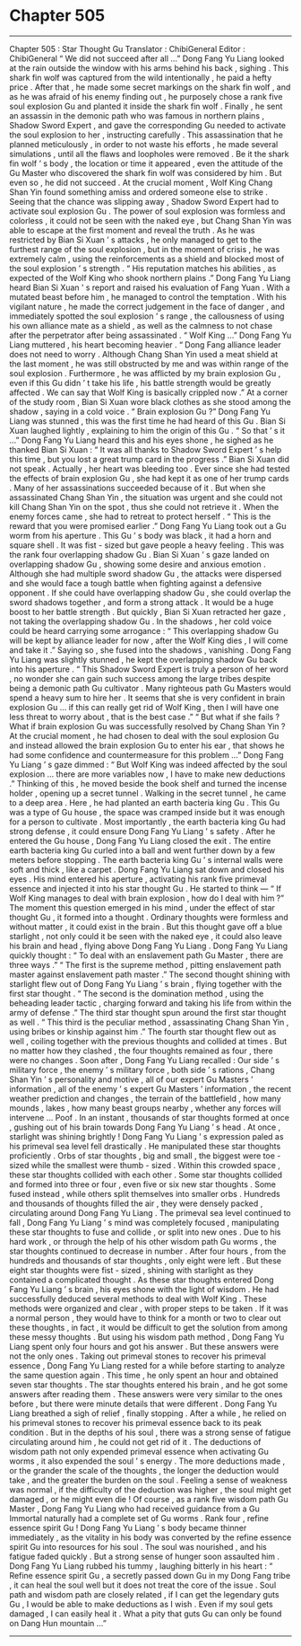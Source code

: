 
# Chapter 505


---

Chapter 505 : Star Thought Gu
Translator : ChibiGeneral Editor : ChibiGeneral
“ We did not succeed after all …” Dong Fang Yu Liang looked at the rain outside the window with his arms behind his back , sighing .
This shark fin wolf was captured from the wild intentionally , he paid a hefty price .
After that , he made some secret markings on the shark fin wolf , and as he was afraid of his enemy finding out , he purposely chose a rank five soul explosion Gu and planted it inside the shark fin wolf .
Finally , he sent an assassin in the demonic path who was famous in northern plains , Shadow Sword Expert , and gave the corresponding Gu needed to activate the soul explosion to her , instructing carefully .
This assassination that he planned meticulously , in order to not waste his efforts , he made several simulations , until all the flaws and loopholes were removed .
Be it the shark fin wolf ’ s body , the location or time it appeared , even the attitude of the Gu Master who discovered the shark fin wolf was considered by him .
But even so , he did not succeed .
At the crucial moment , Wolf King Chang Shan Yin found something amiss and ordered someone else to strike . Seeing that the chance was slipping away , Shadow Sword Expert had to activate soul explosion Gu .
The power of soul explosion was formless and colorless , it could not be seen with the naked eye , but Chang Shan Yin was able to escape at the first moment and reveal the truth .
As he was restricted by Bian Si Xuan ’ s attacks , he only managed to get to the furthest range of the soul explosion , but in the moment of crisis , he was extremely calm , using the reinforcements as a shield and blocked most of the soul explosion ’ s strength .
“ His reputation matches his abilities , as expected of the Wolf King who shook northern plains .” Dong Fang Yu Liang heard Bian Si Xuan ’ s report and raised his evaluation of Fang Yuan .
With a mutated beast before him , he managed to control the temptation . With his vigilant nature , he made the correct judgement in the face of danger , and immediately spotted the soul explosion ’ s range , the callousness of using his own alliance mate as a shield , as well as the calmness to not chase after the perpetrator after being assassinated .
“ Wolf King …” Dong Fang Yu Liang muttered , his heart becoming heavier .
“ Dong Fang alliance leader does not need to worry . Although Chang Shan Yin used a meat shield at the last moment , he was still obstructed by me and was within range of the soul explosion . Furthermore , he was afflicted by my brain explosion Gu , even if this Gu didn ’ t take his life , his battle strength would be greatly affected . We can say that Wolf King is basically crippled now .”
At a corner of the study room , Bian Si Xuan wore black clothes as she stood among the shadow , saying in a cold voice .
“ Brain explosion Gu ?” Dong Fang Yu Liang was stunned , this was the first time he had heard of this Gu .
Bian Si Xuan laughed lightly , explaining to him the origin of this Gu .
“ So that ’ s it …” Dong Fang Yu Liang heard this and his eyes shone , he sighed as he thanked Bian Si Xuan : “ It was all thanks to Shadow Sword Expert ’ s help this time , but you lost a great trump card in the progress .”
Bian Si Xuan did not speak .
Actually , her heart was bleeding too .
Ever since she had tested the effects of brain explosion Gu , she had kept it as one of her trump cards . Many of her assassinations succeeded because of it .
But when she assassinated Chang Shan Yin , the situation was urgent and she could not kill Chang Shan Yin on the spot , thus she could not retrieve it . When the enemy forces came , she had to retreat to protect herself .
“ This is the reward that you were promised earlier .” Dong Fang Yu Liang took out a Gu worm from his aperture .
This Gu ’ s body was black , it had a horn and square shell . It was fist - sized but gave people a heavy feeling .
This was the rank four overlapping shadow Gu .
Bian Si Xuan ’ s gaze landed on overlapping shadow Gu , showing some desire and anxious emotion . Although she had multiple sword shadow Gu , the attacks were dispersed and she would face a tough battle when fighting against a defensive opponent .
If she could have overlapping shadow Gu , she could overlap the sword shadows together , and form a strong attack . It would be a huge boost to her battle strength .
But quickly , Bian Si Xuan retracted her gaze , not taking the overlapping shadow Gu .
In the shadows , her cold voice could be heard carrying some arrogance : “ This overlapping shadow Gu will be kept by alliance leader for now , after the Wolf King dies , I will come and take it .”
Saying so , she fused into the shadows , vanishing .
Dong Fang Yu Liang was slightly stunned , he kept the overlapping shadow Gu back into his aperture .
“ This Shadow Sword Expert is truly a person of her word , no wonder she can gain such success among the large tribes despite being a demonic path Gu cultivator . Many righteous path Gu Masters would spend a heavy sum to hire her . It seems that she is very confident in brain explosion Gu … if this can really get rid of Wolf King , then I will have one less threat to worry about , that is the best case .”
“ But what if she fails ? What if brain explosion Gu was successfully resolved by Chang Shan Yin ? At the crucial moment , he had chosen to deal with the soul explosion Gu and instead allowed the brain explosion Gu to enter his ear , that shows he had some confidence and countermeasure for this problem …”
Dong Fang Yu Liang ’ s gaze dimmed : “ But Wolf King was indeed affected by the soul explosion … there are more variables now , I have to make new deductions .”
Thinking of this , he moved beside the book shelf and turned the incense holder , opening up a secret tunnel .
Walking in the secret tunnel , he came to a deep area .
Here , he had planted an earth bacteria king Gu .
This Gu was a type of Gu house , the space was cramped inside but it was enough for a person to cultivate . Most importantly , the earth bacteria king Gu had strong defense , it could ensure Dong Fang Yu Liang ’ s safety .
After he entered the Gu house , Dong Fang Yu Liang closed the exit . The entire earth bacteria king Gu curled into a ball and went further down by a few meters before stopping .
The earth bacteria king Gu ’ s internal walls were soft and thick , like a carpet . Dong Fang Yu Liang sat down and closed his eyes .
His mind entered his aperture , activating his rank five primeval essence and injected it into his star thought Gu .
He started to think —
“ If Wolf King manages to deal with brain explosion , how do I deal with him ?”
The moment this question emerged in his mind , under the effect of star thought Gu , it formed into a thought .
Ordinary thoughts were formless and without matter , it could exist in the brain .
But this thought gave off a blue starlight , not only could it be seen with the naked eye , it could also leave his brain and head , flying above Dong Fang Yu Liang .
Dong Fang Yu Liang quickly thought : “ To deal with an enslavement path Gu Master , there are three ways .”
“ The first is the supreme method , pitting enslavement path master against enslavement path master .” The second thought shining with starlight flew out of Dong Fang Yu Liang ’ s brain , flying together with the first star thought .
“ The second is the domination method , using the beheading leader tactic , charging forward and taking his life from within the army of defense .” The third star thought spun around the first star thought as well .
“ This third is the peculiar method , assassinating Chang Shan Yin , using bribes or kinship against him .” The fourth star thought flew out as well , coiling together with the previous thoughts and collided at times . But no matter how they clashed , the four thoughts remained as four , there were no changes .
Soon after , Dong Fang Yu Liang recalled : Our side ’ s military force , the enemy ’ s military force , both side ’ s rations , Chang Shan Yin ’ s personality and motive , all of our expert Gu Masters ’ information , all of the enemy ’ s expert Gu Masters ’ information , the recent weather prediction and changes , the terrain of the battlefield , how many mounds , lakes , how many beast groups nearby , whether any forces will intervene …
Poof .
In an instant , thousands of star thoughts formed at once , gushing out of his brain towards Dong Fang Yu Liang ’ s head .
At once , starlight was shining brightly !
Dong Fang Yu Liang ’ s expression paled as his primeval sea level fell drastically .
He manipulated these star thoughts proficiently .
Orbs of star thoughts , big and small , the biggest were toe - sized while the smallest were thumb - sized . Within this crowded space , these star thoughts collided with each other .
Some star thoughts collided and formed into three or four , even five or six new star thoughts .
Some fused instead , while others split themselves into smaller orbs .
Hundreds and thousands of thoughts filled the air , they were densely packed , circulating around Dong Fang Yu Liang .
The primeval sea level continued to fall , Dong Fang Yu Liang ’ s mind was completely focused , manipulating these star thoughts to fuse and collide , or split into new ones .
Due to his hard work , or through the help of his other wisdom path Gu worms , the star thoughts continued to decrease in number .
After four hours , from the hundreds and thousands of star thoughts , only eight were left .
But these eight star thoughts were fist - sized , shining with starlight as they contained a complicated thought .
As these star thoughts entered Dong Fang Yu Liang ’ s brain , his eyes shone with the light of wisdom .
He had successfully deduced several methods to deal with Wolf King . These methods were organized and clear , with proper steps to be taken .
If it was a normal person , they would have to think for a month or two to clear out these thoughts , in fact , it would be difficult to get the solution from among these messy thoughts .
But using his wisdom path method , Dong Fang Yu Liang spent only four hours and got his answer .
But these answers were not the only ones .
Taking out primeval stones to recover his primeval essence , Dong Fang Yu Liang rested for a while before starting to analyze the same question again .
This time , he only spent an hour and obtained seven star thoughts .
The star thoughts entered his brain , and he got some answers after reading them . These answers were very similar to the ones before , but there were minute details that were different .
Dong Fang Yu Liang breathed a sigh of relief , finally stopping .
After a while , he relied on his primeval stones to recover his primeval essence back to its peak condition .
But in the depths of his soul , there was a strong sense of fatigue circulating around him , he could not get rid of it .
The deductions of wisdom path not only expended primeval essence when activating Gu worms , it also expended the soul ’ s energy . The more deductions made , or the grander the scale of the thoughts , the longer the deduction would take , and the greater the burden on the soul .
Feeling a sense of weakness was normal , if the difficulty of the deduction was higher , the soul might get damaged , or he might even die !
Of course , as a rank five wisdom path Gu Master , Dong Fang Yu Liang who had received guidance from a Gu Immortal naturally had a complete set of Gu worms .
Rank four , refine essence spirit Gu !
Dong Fang Yu Liang ’ s body became thinner immediately , as the vitality in his body was converted by the refine essence spirit Gu into resources for his soul .
The soul was nourished , and his fatigue faded quickly .
But a strong sense of hunger soon assaulted him .
Dong Fang Yu Liang rubbed his tummy , laughing bitterly in his heart : “ Refine essence spirit Gu , a secretly passed down Gu in my Dong Fang tribe , it can heal the soul well but it does not treat the core of the issue . Soul path and wisdom path are closely related , if I can get the legendary guts Gu , I would be able to make deductions as I wish . Even if my soul gets damaged , I can easily heal it . What a pity that guts Gu can only be found on Dang Hun mountain …”

---

